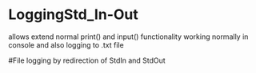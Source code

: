 # LoggingStd_In-Out
 allows extend normal print() and input() functionality 
 working normally in console and also logging to .txt file
 
 #File logging by redirection of StdIn and StdOut
